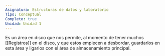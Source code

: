 ```yaml
---
Asignatura: Estructuras de datos y laboratorio
Tipo: Conceptual
Completo: true
Unidad: Unidad 1
---
```


Es un área en disco que nos permite, al momento de tener muchos [[Registros]] en el disco, y que estos empiecen a desbordar, guardarlos en esta área y ligarlos con el área de almacenamiento principal. 